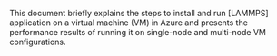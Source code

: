 This document briefly explains the steps to install and run [LAMMPS] application on a virtual machine (VM) in Azure and presents the performance results of running it on single-node and multi-node VM configurations. 